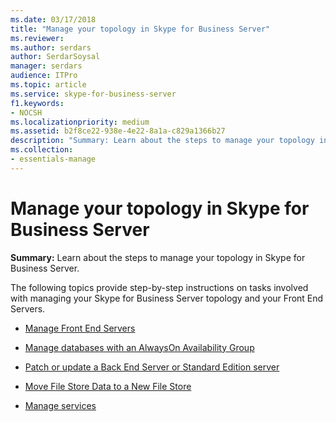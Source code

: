 ```yaml
---
ms.date: 03/17/2018
title: "Manage your topology in Skype for Business Server"
ms.reviewer: 
ms.author: serdars
author: SerdarSoysal
manager: serdars
audience: ITPro
ms.topic: article
ms.service: skype-for-business-server
f1.keywords:
- NOCSH
ms.localizationpriority: medium
ms.assetid: b2f8ce22-938e-4e22-8a1a-c829a1366b27
description: "Summary: Learn about the steps to manage your topology in Skype for Business Server."
ms.collection:
- essentials-manage
---
```


# Manage your topology in Skype for Business Server 
 
**Summary:** Learn about the steps to manage your topology in Skype for Business Server.
  
The following topics provide step-by-step instructions on tasks involved with managing your Skype for Business Server topology and your Front End Servers.
  
- [Manage Front End Servers](manage-front-end-servers.md)
    
- [Manage databases with an AlwaysOn Availability Group](manage-databases.md)

- [Patch or update a Back End Server or Standard Edition server](patch-or-update-a-back-end-or-standard-edition-server.md)
    
- [Move File Store Data to a New File Store](../../help-topics/help-topobld/move-file-store-data.md)

- [Manage services](manage-services.md)

    


